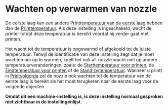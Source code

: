 Wachten op verwarmen van nozzle
====
De eerste laag kan een andere [Printtemperatuur van de eerste laag](../material/material_print_temperature_layer_0.md) hebben dan de [Printtemperatuur](../material/material_print_temperature.md). Als deze instelling is ingeschakeld, wacht de printer totdat deze temperatuur is bereikt voordat hij verder gaat met printen.

Het wacht tot de temperatuur is opgewarmd of afgekoeld tot de juiste temperatuur. Terwijl de identificatie van deze instelling zegt dat je moet wachten om op te warmen, koelt het ook af. nozzle wacht niet op andere temperatuurveranderingen, zoals: de [Starttemperatuur voor printen](../material/material_initial_print_temperature.md), de [Eindtemperatuur voor printen](../material/material_final_print_temperature.md) of de [Stand-bytemperatuur](../material/material_standby_temperature.md ). Wanneer u printt in [Printvolgorde](../blackmagic/print_sequence.md) zal de nozzle ook wachten tot de temperatuur van de eerste laag is bereikt als het moet terugkeren naar de eerste laag voor de volgende objecten.

**Omdat dit een machine-instelling is, is deze instelling normaal gesproken niet zichtbaar in de instellingenlijst.**